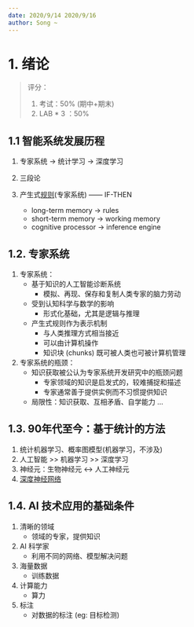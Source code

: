 ```yaml
---
date: 2020/9/14	2020/9/16
author: Song ~
---
```




# 1. 绪论

> 评分：
>
> 1. 考试：50% (期中+期末)
> 2. LAB * 3 ：50%



## 1.1 智能系统发展历程

1. 专家系统 → 统计学习 → 深度学习

2. 三段论
3. 产生式<u>规则</u>(专家系统) —— IF-THEN
   - long-term memory → rules
   - short-term memory → working memory
   - cognitive processor → inference engine



## 1.2. 专家系统

1. 专家系统：
   - 基于知识的人工智能诊断系统
     - 模拟、再现、保存和复制人类专家的脑力劳动
   - 受到认知科学与数学的影响
     - 形式化基础，尤其是逻辑与推理
   - 产生式规则作为表示机制
     - 与人类推理方式相当接近
     - 可以由计算机操作
     - 知识块 (chunks) 既可被人类也可被计算机管理
2. 专家系统的瓶颈：
   - 知识获取被公认为专家系统开发研究中的瓶颈问题
     - 专家领域的知识是启发式的，较难捕捉和描述
     - 专家通常善于提供实例而不习惯提供知识
   - 局限性：知识获取、互相矛盾、自学能力 …



## 1.3. 90年代至今：基于统计的方法

1. 统计机器学习、概率图模型(机器学习，不涉及)
2. 人工智能 >> 机器学习 >> 深度学习
3. 神经元：生物神经元 <-> 人工神经元
4. [深度神经网络](https://playground.tensorflow.org)



## 1.4. AI 技术应用的基础条件

1. 清晰的领域
   - 领域的专家，提供知识
2. AI 科学家
   - 利用不同的网络、模型解决问题
3. 海量数据
   - 训练数据
4. 计算能力
   - 算力
5. 标注
   - 对数据的标注 (eg: 目标检测)



